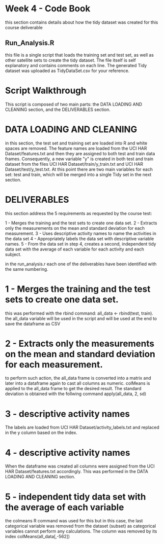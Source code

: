 # Week 4 - Code Book
this section contains details about how the tidy dataset was created for this course deliverable

## Run_Analysis.R
this file is a single script that loads the training set and test set, as well as other satellite sets to create the tidy dataset. The file itself is self explanatory and contains comments on each line. The generated Tidy dataset was uploaded as TidyDataSet.csv for your reference.

# Script Walkthrough
This script is composed of two main parts: the DATA LOADING AND CLEANING section, and the DELIVERABLES section.

# DATA LOADING AND CLEANING
in this section, the test set and training set are loaded into R and white spaces are removed. The feature names are loaded from the UCI HAR Dataset/features.txt and then they are assigned to both test and train data frames. Consequently, a new variable "y" is created in both test and train dataset from the files UCI HAR Dataset/train/y_train.txt and UCI HAR Dataset/test/y_test.txt. At this point there are two main variables for each set: test and train, which will be merged into a single Tidy set in the next section.

# DELIVERABLES
this section address the 5 requirements as requested by the course test: 

1 - Merges the training and the test sets to create one data set.
2 - Extracts only the measurements on the mean and standard deviation for each measurement.
3 - Uses descriptive activity names to name the activities in the data set
4 - Appropriately labels the data set with descriptive variable names.
5 - From the data set in step 4, creates a second, independent tidy data set with the average of each variable for each activity and each subject.

in the run_analysis.r each one of the deliverables have been identified with the same numbering.

# 1 - Merges the training and the test sets to create one data set.
this was performed with the rbind command: all_data <- rbind(test, train). the all_data variable will be used in the script and will be used at the end to save the dataframe as CSV

# 2 - Extracts only the measurements on the mean and standard deviation for each measurement.
to perform such action, the all_data frame is converted into a matrix and later into a dataframe again to cast all columns as numeric. colMeans is applied to the all_data frame to get the desired result. The standard deviation is obtained with the follwing command apply(all_data, 2, sd)

# 3 - descriptive activity names
The labels are loaded from UCI HAR Dataset/activity_labels.txt and replaced in the y column based on the index. 

# 4 - descriptive activity names
When the dataframe was created all columns were assigned from the UCI HAR Dataset/features.txt accordingly. This was performed in the DATA LOADING AND CLEANING section.

# 5 - independent tidy data set with the average of each variable
the colmeans R command was used for this but in this case, the last categorical variable was removed from the dataset (subset) as categorical variables cannot perform any calculations. The column was removed by its index colMeans(all_data[,-562]) 

